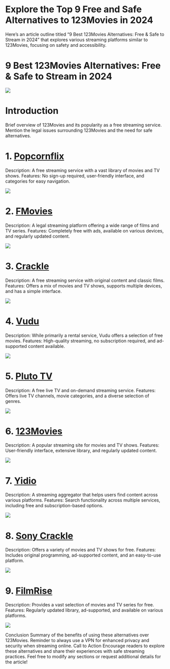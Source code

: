 # Explore the Top 9 Free and Safe Alternatives to 123Movies in 2024

Here’s an article outline titled “9 Best 123Movies Alternatives: Free & Safe to Stream in 2024” that explores various streaming platforms similar to 123Movies, focusing on safety and accessibility.

# 9 Best 123Movies Alternatives: Free & Safe to Stream in 2024

<img src="https://encrypted-tbn0.gstatic.com/images?q=tbn:ANd9GcQiBLRTlRxxcCUEUfp8dNtNkoFvfOeenub4Dw&s" />

# Introduction

Brief overview of 123Movies and its popularity as a free streaming service.
Mention the legal issues surrounding 123Movies and the need for safe alternatives.

# 1. <a href="https://popcornflix.rest/">Popcornflix</a>
Description: A free streaming service with a vast library of movies and TV shows.
Features: No sign-up required, user-friendly interface, and categories for easy navigation.

<img src="https://encrypted-tbn0.gstatic.com/images?q=tbn:ANd9GcTfwFoX26KZAlR66OyInbNz5hjEueiTQdPwrA&s" />

# 2. <a href="https://fmovies4u.co/">FMovies</a> 
Description: A legal streaming platform offering a wide range of films and TV series.
Features: Completely free with ads, available on various devices, and regularly updated content.

<img src="https://basicallybrit.com/wp-content/uploads/2024/06/fmovies-1024x512-1-660x330-1.png" />

# 3. <a href="https://www.crackle.com/">Crackle</a>
Description: A free streaming service with original content and classic films.
Features: Offers a mix of movies and TV shows, supports multiple devices, and has a simple interface.

<img src="https://encrypted-tbn0.gstatic.com/images?q=tbn:ANd9GcS9zmLhma7FlW75IWt0aYw_KnoWSgGFya-hoQ&s" />

# 4. <a href="https://www.vudu.com/">Vudu</a>
Description: While primarily a rental service, Vudu offers a selection of free movies.
Features: High-quality streaming, no subscription required, and ad-supported content available.

<img src="https://cordcutting.com/wp-content/uploads/2020/12/vudu1.png" />

# 5. <a href="https://static-homepage-en.pluto.tv/">Pluto TV</a>
Description: A free live TV and on-demand streaming service.
Features: Offers live TV channels, movie categories, and a diverse selection of genres.

<img src="https://encrypted-tbn0.gstatic.com/images?q=tbn:ANd9GcQQ4_PYYrG62wwRqoMPTk5Lvtjtliu_tO_DVwf6NYUTXS-wR8EUTFiJiXK_DqaThTipvBU&usqp=CAU" />

# 6. <a href="https://123moviesonline.pro/">123Movies</a>
Description: A popular streaming site for movies and TV shows.
Features: User-friendly interface, extensive library, and regularly updated content.

<img src="https://www.startup20india2023.org/wp-content/uploads/2024/08/Best-123movies-alternatives.jpg" />

# 7. <a href="https://www.yidio.com/">Yidio</a>
Description: A streaming aggregator that helps users find content across various platforms.
Features: Search functionality across multiple services, including free and subscription-based options.

<img src="https://play-lh.googleusercontent.com/H5AToTXOdGViutkMsuRS2l3fu8y3yPi1hBiLhe4pAD2UJwy0jnrfkqL7iL4pBvPe8Tdk=w720-h405-rw" />

# 8. <a href="https://www.crackle.com/">Sony Crackle</a>
Description: Offers a variety of movies and TV shows for free.
Features: Includes original programming, ad-supported content, and an easy-to-use platform.

<img src="https://play-lh.googleusercontent.com/Y8e58y_uehqp-chjmLPAQb2S8-Hv4grhvwkxEhwpjyuizFQy3zBODXRLUA9nc_85FQ=w526-h296-rw" />

# 9. <a href="https://filmrise.com/">FilmRise</a>
Description: Provides a vast selection of movies and TV series for free.
Features: Regularly updated library, ad-supported, and available on various platforms.

<img src="https://i.ytimg.com/vi/it0QKiUdVoU/hq720.jpg?sqp=-oaymwEhCK4FEIIDSFryq4qpAxMIARUAAAAAGAElAADIQj0AgKJD&rs=AOn4CLBOMYhDfRPlNM-5mfHyecXF-NdHOw" />

Conclusion
Summary of the benefits of using these alternatives over 123Movies.
Reminder to always use a VPN for enhanced privacy and security when streaming online.
Call to Action
Encourage readers to explore these alternatives and share their experiences with safe streaming practices.
Feel free to modify any sections or request additional details for the article!
